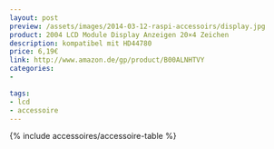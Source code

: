 ```yaml
---
layout: post
preview: /assets/images/2014-03-12-raspi-accessoirs/display.jpg
product: 2004 LCD Module Display Anzeigen 20×4 Zeichen
description: kompatibel mit HD44780
price: 6,19€
link: http://www.amazon.de/gp/product/B00ALNHTVY
categories:
-

tags:
- lcd
- accessoire
---
```


{% include accessoires/accessoire-table %}